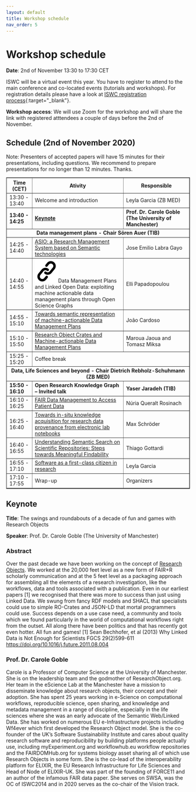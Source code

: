 ```yaml
---
layout: default
title: Workshop schedule
nav_order: 5
---
```


# Workshop schedule

**Date**: 2nd of November 13:30 to 17:30 CET

ISWC will be a virtual event this year. You have to register to attend to the main conference and co-located events (tutorials and workshops). For registration details please have a look at [ISWC registration process](https://iswc2020.semanticweb.org/attending/registration/){:target="_blank"}. 

**Workshop access**: We will use Zoom for the workshop and will share the link with registered atttendees a couple of days before the 2nd of November.

## Schedule (2nd of November 2020)


Note: Presenters of accepted papers will have 15 minutes for their presentations, including questions. We recommend to prepare presentations for no longer than 12 minutes. Thanks.


<table border="1">
<tbody>
<tr align="center">
<th>Time (CET)</th>
<th width="50%">Ativity</th>
<th>Responsible</th>
</tr>
<tr>
<td>13:30 - 13:40</td>
<td>Welcome and introduction</td>
<td>Leyla Garcia (ZB MED)</td>
</tr>
<tr>
<td><strong>13:40 - 14:25</strong></td>
<td><strong><a href="#keynote">Keynote</a></strong></td>
<td><strong>Prof. Dr. Carole Goble (The University of Manchester)</strong></td>
</tr>
<tr>
<td colspan="3" align="center"><strong>Data management plans - Chair S&ouml;ren Auer (TIB)</strong></td>
</tr>
<tr>
<td>14:25 - 14:40</td>
<td><a href="https://drive.google.com/file/d/1S9cGxjMguY9IvmUOZFIvTG0z8ePDGSxg/view?usp=sharing" target="_blank">ASIO: a Research Management System based on Semantic technologies</a></td>
<td>Jose Emilio Labra Gayo</td>
</tr>
<tr>
<td>14:40 - 14:55</td>
<td><a href="https://drive.google.com/file/d/1yEi5PsEjyJA4LC6tFXyIAUzE_P7HTNvk/view?usp=sharing" target="_blank"><img src="../img/link.png" alt="Link"></a>Data Management Plans and Linked Open Data: exploiting machine actionable data management plans through Open Science Graphs</td>
<td>Elli Papadopoulou</td>
</tr>
<tr>
<td>14:55 - 15:10</td>
<td><a href="https://drive.google.com/file/d/1885U4gdggdyQDuVx0rtI0Eq-QsfIKmqu/view?usp=sharing" target="_blank">Towards semantic representation of machine-actionable Data Management Plans</a></td>
<td>Jo&atilde;o Cardoso</td>
</tr>
<tr>
<td>15:10 - 15:50</td>
<td><a href="https://drive.google.com/file/d/1GJanfGXdR2NSE41T7TbNzsqG6zJtfETg/view?usp=sharing" target="_blank">Research Object Crates and Machine-actionable Data Management Plans</a></td>
<td>Maroua Jaoua and Tomasz Miksa</td>
</tr>
<tr>
<td>15:25 - 15:20</td>
<td colspan="2">Coffee break</td>
</tr>
<tr>
<td colspan="3" align="center"><strong>Data, Life Sciences and beyond - Chair Dietrich Rebholz-Schuhmann (ZB MED)</strong></td>
</tr>
<tr>
<td><strong>15:50 - 16:10</strong></td>
<td><strong>Open Research Knowledge Graph &ndash; Invited talk</strong></td>
<td><strong>Yaser Jaradeh (TIB)</strong></td>
</tr>
<tr>
<td>16:10 - 16:25</td>
<td><a href="https://drive.google.com/file/d/1s9vNnADOdivqC8Mik1N4RwsK0-hYYZ0W/view?usp=sharing" target="_blank">FAIR Data Management to Access Patient Data</a></td>
<td>Núria Queralt Rosinach</td>
</tr>
<tr>
<td>16:25 - 16:40</td>
<td><a href="https://drive.google.com/file/d/1ZZDl18zTAzQxjQcvtAfjgaAkTh4-Yv9B/view?usp=sharing" target="_blank">Towards in-situ knowledge acquisition for research data provenance from electronic lab notebooks</a></td>
<td>Max Schröder</td>
</tr>
<tr>
<td>16:40 - 16:55</td>
<td><a href="https://drive.google.com/file/d/1cIR52nu35hwO07ucvrF1I8iHEIVXx6rY/view?usp=sharing" target="_blank">Understanding Semantic Search on Scientific Repositories: Steps towards Meaningful Findability</a></td>
<td>Thiago Gottardi</td>
</tr>
<tr>
<td>16:55 - 17:10</td>
<td><a href="https://drive.google.com/file/d/1-6vKdK4rP-J4u72EemfsU46AS9g-NUA_/view?usp=sharing" target="_blank">Software as a first-class citizen in research</a></td>
<td>Leyla Garcia</td>
</tr>
<tr>
<td>17:10 - 17:55</td>
<td>Wrap-up</td>
<td>Organizers</td>
</tr>
</tbody>
</table>




## Keynote

**Title**: The swings and roundabouts of a decade of fun and games with Research Objects

**Speaker**: Prof. Dr. Carole Goble (The University of Manchester)

### Abstract

Over the past decade we have been working on the concept of [Research Objects](http://researchobject.org). We worked at the 20,000 feet level as a new form of FAIR+R scholarly communication and at the 5 feet level as a packaging approach for assembling all the elements of a research investigation, like the workflows, data and tools associated with a publication.  Even in our earliest papers [1] we recognised that there was more to success than just using Linked Data. We swung from fancy RDF models and SHACL that specialists could use to simple RO-Crates and JSON-LD that mortal programmers could use. Success depends on a use case need, a community and tools which we found particularly in the world of computational workflows right from the outset. All along there have been politics and that has recently got even hotter.  All fun and games!
[1] Sean Bechhofer, et al (2013) Why Linked Data is Not Enough for Scientists FGCS 29(2)599-611 https://doi.org/10.1016/j.future.2011.08.004

### Prof. Dr. Carole Goble

Carole is a Professor of Computer Science at the University of Manchester. She is on the leadership team and the godmother of ResearchObject.org. Her team in the eScience Lab at the Manchester have a mission to disseminate knowledge about research objects, their concept and their adoption. She has spent 25 years working in e-Science on computational workflows, reproducible science, open sharing, and knowledge and metadata management in a range of discipline, especially in the life sciences where she was an early advocate of the Semantic Web/Linked Data. She has worked on numerous EU e-Infrastructure projects including Wf4ever which first developed the Research Object model. She is the co-founder of the UK’s Software Sustainability Institute and cares about quality research software and reproducibility by building platforms people actually use, including myExperiment.org and workflowhub.eu workflow repositories and the FAIRDOMHub.org for systems biology asset sharing all of which use Research Objects in some form. She is the co-lead of the interoperability platform for ELIXIR, the EU Research Infrastructure for Life Sciences and Head of Node of ELIXIR-UK. She was part of the founding of FORCE11 and an author of the infamous FAIR data paper. She serves on SWSA, was the OC of ISWC2014 and in 2020 serves as the co-chair of the Vision track.


